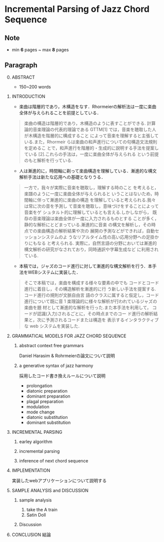 # Incremental Parsing of Jazz Chord Sequence

## Note
- min **6** pages ~ max **8** pages

## Paragraph
0. ABSTRACT 
    - 150~200 words
1. INTRODUCTION
    - 楽曲は階層的であり，木構造をなす．Rhormeierの解析法は一度に楽曲全体が与えられることを前提としている．
    > 楽曲の構造は階層的であり，木構造のように表すことができる. 計算論的音楽理論の代表的理論である GTTM[1] では，音楽を聴取した人が木構造を階層的に構成すること によって音楽を理解すると主張している.また，Rhormeir らは楽曲の和声進行についての句構造文法規則を定めるこ とで，和声進行を階層的・生成的に説明する手法を提案し ている [2].これらの手法は，一度に楽曲全体が与えられる という前提のもと解析を行っている.
    - 人は漸進的に，時間軸に剃って楽曲構造を理解している．漸進的な構文解析手法は新たな応用への基礎となりうる．
    > 一方で，我々が実際に音楽を聴取し，理解する時のこと を考えると，楽譜のように一度に楽曲全体が与えられると いうことはないため，時間軸に伴って漸進的に楽曲の構造 を理解していると考えられる.我々は常に次の音を予測し て音楽を聴取し，意味づけをすることによって音楽をゲ シュタルト的に理解しているとも言える.しかしながら， 既存の音楽理論は楽曲全体が一度に入力されるものとする ことが多く，静的な解析にとどまっている.漸進的に音楽 の構文を解析し，その時点での楽曲構造の解析結果や次の 展開の予測などができれば，自動セッションシステムのよ うなリアルタイム性の高い応用分野への足掛かりにもなる と考えられる. 実際に，自然言語の分野においては漸進的 構文解析の研究がなされており，同時通訳や字幕生成など に利用されている.
    - 本稿では，ジャズのコード進行に対して漸進的な構文解析を行う．本手法をWEBシステムに実装した．
    > そこで本稿では，楽曲を構成する様々な要素の中でも コードとコード進行に着目し，その構造解析を漸進的に行 う新しい手法を提案する.コード進行の規則が文脈自由言 語のクラスに属すると仮定し，コード進行について既に音 1
楽理論的に様々な解析が行われているジャズの楽曲を題 材として漸進的な解析を行った.また本手法を利用して， コードが認識(入力)されるごとに，その時点までのコー ド進行の解析結果と，次に予測されるコードまたは構造を 表示するインタラクティブな web システムを実装した.

1. GRAMMATICAL MODELS FOR JAZZ CHORD SEQUENCE

    1. abstract context free grammars

        Daniel Harasim & Rohrmeierの論文について説明

    1. a generative syntax of jazz harmony

        採用したコード書き換えルールについて説明
        - prolongation
        - diatonic preparation
        - dominant preparation
        - plagal preparation
        - modulation
        - mode change
        - diatonic substitution
        - dominant substitution
        


1. INCREMENTAL PARSING 
    1. earley algorithm

    1. incremental parsing 

    1. inference of next chord sequence

1. IMPLEMENTATION

    実装したwebアプリケーションについて説明する

1. SAMPLE ANALYSIS and DISCUSSION

    1. sample analysis 
        1. take the A train
        1. Satin Doll

    1. Discussion   


1. CONCLUSION
    結論

